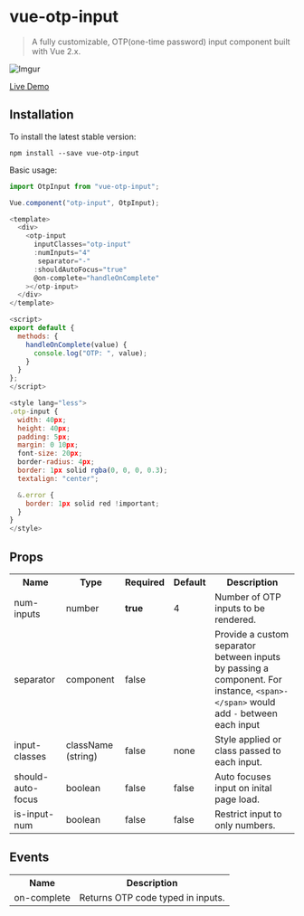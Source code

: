 # vue-otp-input

> A fully customizable, OTP(one-time password) input component built with Vue 2.x.

![Imgur](https://i.imgur.com/EaVHdtb.gif)

[Live Demo](https://zlx025mxpp.codesandbox.io/)

## Installation

To install the latest stable version:

```
npm install --save vue-otp-input
```

Basic usage:

```javascript
import OtpInput from "vue-otp-input";

Vue.component("otp-input", OtpInput);
```

```javascript
<template>
  <div>
    <otp-input
      inputClasses="otp-input"
      :numInputs="4"
       separator="-"
      :shouldAutoFocus="true"
      @on-complete="handleOnComplete"
    ></otp-input>
  </div>
</template>

<script>
export default {
  methods: {
    handleOnComplete(value) {
      console.log("OTP: ", value);
    }
  }
};
</script>

<style lang="less">
.otp-input {
  width: 40px;
  height: 40px;
  padding: 5px;
  margin: 0 10px;
  font-size: 20px;
  border-radius: 4px;
  border: 1px solid rgba(0, 0, 0, 0.3);
  textalign: "center";

  &.error {
    border: 1px solid red !important;
  }
}
</style>
```

## Props

<table>
  <tr>
    <th>Name<br></th>
    <th>Type</th>
    <th>Required</th>
    <th>Default</th>
    <th>Description</th>
  </tr>
  <tr>
    <td>num-inputs</td>
    <td>number</td>
    <td><strong>true</strong></td>
    <td>4</td>
    <td>Number of OTP inputs to be rendered.</td>
  </tr>
  <tr>
    <td>separator</td>
    <td>component<br></td>
    <td>false</td>
    <td></td>
    <td>Provide a custom separator between inputs by passing a component. For instance, <code>&lt;span&gt;-&lt;/span&gt;</code> would add <code>-</code> between each input</td>
  </tr>
  <tr>
    <td>input-classes</td>
    <td>className (string)</td>
    <td>false</td>
    <td>none</td>
    <td>Style applied or class passed to each input.</td>
  </tr>
  <tr>
    <td>should-auto-focus</td>
    <td>boolean</td>
    <td>false</td>
    <td>false</td>
    <td>Auto focuses input on inital page load.</td>
  </tr>
  <tr>
    <td>is-input-num</td>
    <td>boolean</td>
    <td>false</td>
    <td>false</td>
    <td>Restrict input to only numbers.</td>
  </tr>
</table>

## Events

<table>
  <tr>
    <th>Name<br></th>
    <th>Description</th>
  </tr>
  <tr>
    <td>on-complete</td>
    <td>Returns OTP code typed in inputs.</td>
  </tr>
</table>
